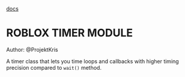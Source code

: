 [docs](docs/README.md)

# ROBLOX TIMER MODULE

Author: @ProjektKris

A timer class that lets you time loops and callbacks with higher timing precision compared to `wait()` method.